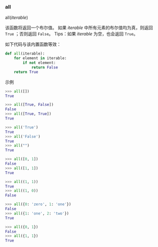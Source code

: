 ### all

all(*iterable*) 

该函数将返回一个布尔值。
如果 *iterable* 中所有元素的布尔值均为真，则返回 `True` ；否则返回 `False`。
Tips：如果 *iterable* 为空，也会返回 `True`。

如下代码与该内置函数等效：

```python
def all(iterable):
    for element in iterable:
        if not element:
            return False
    return True
```

示例

```python
>>> all([])
True

>>> all([True, False])
False
>>> all([True, True])
True

>>> all('True')
True
>>> all('False')
True
>>> all("")
True

>>> all([0, 1])
False
>>> all([1, 1])
True

>>> all((1, 1))
True
>>> all((1, 0))
False

>>> all({0: 'zero', 1: 'one'})
False
>>> all({1: 'one', 2: 'two'})
True

>>> all({0, 1})
False
>>> all({1, 1})
True
```




